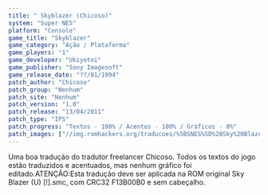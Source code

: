 ```yaml
---
title: " Skyblazer (Chicoso)"
system: "Super NES"
platform: "Console"
game_title: "Skyblazer"
game_category: "Ação / Plataforma"
game_players: "1"
game_developer: "Ukiyotei"
game_publisher: "Sony Imagesoft"
game_release_date: "??/01/1994"
patch_author: "Chicoso"
patch_group: "Nenhum"
patch_site: "Nenhum"
patch_version: "1.0"
patch_release: "13/04/2011"
patch_type: "IPS"
patch_progress: "Textos - 100% / Acentos - 100% / Gráficos - 0%"
patch_images: ["//img.romhackers.org/traducoes/%5BSNES%5D%20Sky%20Blazer%20-%20Chicoso%20-%201.png","//img.romhackers.org/traducoes/%5BSNES%5D%20Sky%20Blazer%20-%20Chicoso%20-%202.png","//img.romhackers.org/traducoes/%5BSNES%5D%20Sky%20Blazer%20-%20Chicoso%20-%203.png"]
---
```

Uma boa tradução do tradutor freelancer Chicoso. Todos os textos do jogo estão traduzidos e acentuados, mas nenhum gráfico foi editado.ATENÇÃO:Esta tradução deve ser aplicada na ROM original Sky Blazer (U) [!].smc, com CRC32 F13B00B0 e sem cabeçalho.